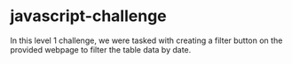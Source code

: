 # javascript-challenge

In this level 1 challenge, we were tasked with creating a filter button on the provided webpage to filter the table data by date. 

